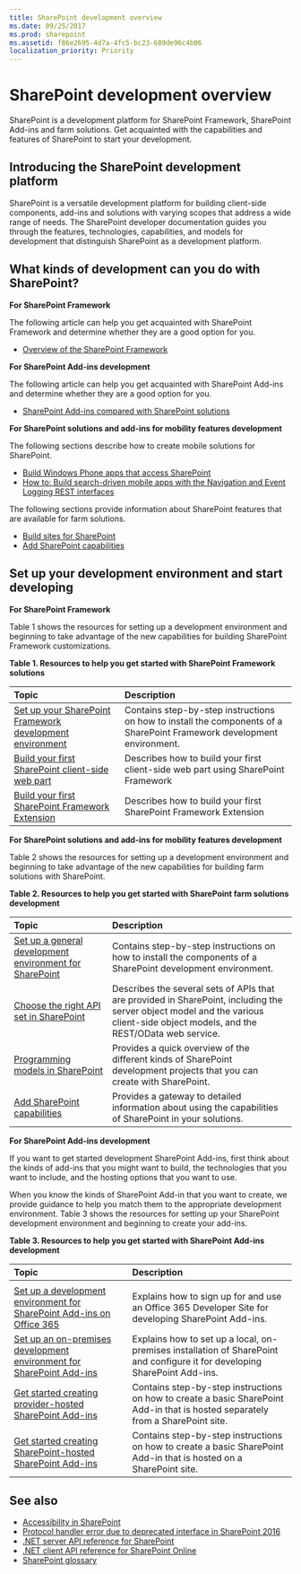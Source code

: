 ```yaml
---
title: SharePoint development overview
ms.date: 09/25/2017
ms.prod: sharepoint
ms.assetid: f86e2695-4d7a-4fc5-bc23-689de96c4b06
localization_priority: Priority
---
```


# SharePoint development overview

SharePoint is a development platform for SharePoint Framework, SharePoint Add-ins and farm solutions. Get acquainted with the capabilities and features of SharePoint to start your development.

## Introducing the SharePoint development platform
<a name="bk_introduction"> </a>

SharePoint is a versatile development platform for building client-side components, add-ins and solutions with varying scopes that address a wide range of needs. The SharePoint developer documentation guides you through the features, technologies, capabilities, and models for development that distinguish SharePoint as a development platform.

## What kinds of development can you do with SharePoint?
<a name="bk_whatkinds"> </a>

**For SharePoint Framework**

The following article can help you get acquainted with SharePoint Framework and determine whether they are a good option for you.

- [Overview of the SharePoint Framework](https://docs.microsoft.com/en-us/sharepoint/dev/spfx/sharepoint-framework-overview)

**For SharePoint Add-ins development**

The following article can help you get acquainted with SharePoint Add-ins and determine whether they are a good option for you.

- [SharePoint Add-ins compared with SharePoint solutions](sharepoint-add-ins-compared-with-sharepoint-solutions.md)

**For SharePoint solutions and add-ins for mobility features development**

The following sections describe how to create mobile solutions for SharePoint.

- [Build Windows Phone apps that access SharePoint](build-windows-phone-apps-that-access-sharepoint.md)
- [How to: Build search-driven mobile apps with the Navigation and Event Logging REST interfaces](how-to-build-search-driven-mobile-apps-with-the-navigation-and-event-logging-res.md)
  
The following sections provide information about SharePoint features that are available for farm solutions. 

- [Build sites for SharePoint](build-sites-for-sharepoint.md)
- [Add SharePoint capabilities](add-sharepoint-capabilities.md)

## Set up your development environment and start developing
<a name="bk_getstarted"> </a>


**For SharePoint Framework**
  
Table 1 shows the resources for setting up a development environment and beginning to take advantage of the new capabilities for building SharePoint Framework customizations.

**Table 1. Resources to help you get started with SharePoint Framework solutions**

|**Topic**|**Description**|
|:-----|:-----|
| [Set up your SharePoint Framework development environment](https://docs.microsoft.com/en-us/sharepoint/dev/spfx/set-up-your-development-environment) <br/> |Contains step-by-step instructions on how to install the components of a SharePoint Framework development environment.  <br/> |
| [Build your first SharePoint client-side web part](https://docs.microsoft.com/en-us/sharepoint/dev/spfx/web-parts/get-started/build-a-hello-world-web-part) <br/> | Describes how to build your first client-side web part using SharePoint Framework <br/> |
| [Build your first SharePoint Framework Extension](https://docs.microsoft.com/en-us/sharepoint/dev/spfx/extensions/get-started/build-a-hello-world-extension) <br/> | Describes how to build your first SharePoint Framework Extension  <br/> |


**For SharePoint solutions and add-ins for mobility features development**
  
Table 2 shows the resources for setting up a development environment and beginning to take advantage of the new capabilities for building farm solutions with SharePoint.

**Table 2. Resources to help you get started with SharePoint farm solutions development**

|**Topic**|**Description**|
|:-----|:-----|
| [Set up a general development environment for SharePoint](set-up-a-general-development-environment-for-sharepoint.md) <br/> |Contains step-by-step instructions on how to install the components of a SharePoint development environment.  <br/> |
| [Choose the right API set in SharePoint](choose-the-right-api-set-in-sharepoint.md) <br/> |Describes the several sets of APIs that are provided in SharePoint, including the server object model and the various client-side object models, and the REST/OData web service.  <br/> |
| [Programming models in SharePoint](programming-models-in-sharepoint.md) <br/> |Provides a quick overview of the different kinds of SharePoint development projects that you can create with SharePoint.  <br/> |
| [Add SharePoint capabilities](add-sharepoint-capabilities.md) <br/> |Provides a gateway to detailed information about using the capabilities of SharePoint in your solutions.  <br/> |

**For SharePoint Add-ins development**
  
If you want to get started development SharePoint Add-ins, first think about the kinds of add-ins that you might want to build, the technologies that you want to include, and the hosting options that you want to use. 
  
When you know the kinds of SharePoint Add-in that you want to create, we provide guidance to help you match them to the appropriate development environment. Table 3 shows the resources for setting up your SharePoint development environment and beginning to create your add-ins.

**Table 3. Resources to help you get started with SharePoint Add-ins development**

|**Topic**|**Description**|
|:-----|:-----|
|||
| [Set up a development environment for SharePoint Add-ins on Office 365](https://docs.microsoft.com/en-us/sharepoint/dev/sp-add-ins/set-up-a-development-environment-for-sharepoint-add-ins-on-office-365) <br/> |Explains how to sign up for and use an Office 365 Developer Site for developing SharePoint Add-ins.  <br/> |
| [Set up an on-premises development environment for SharePoint Add-ins](https://docs.microsoft.com/en-us/sharepoint/dev/sp-add-ins/set-up-an-on-premises-development-environment-for-sharepoint-add-ins) <br/> |Explains how to set up a local, on-premises installation of SharePoint and configure it for developing SharePoint Add-ins.  <br/> |
| [Get started creating provider-hosted SharePoint Add-ins](https://docs.microsoft.com/en-us/sharepoint/dev/sp-add-ins/get-started-creating-provider-hosted-sharepoint-add-ins) <br/> |Contains step-by-step instructions on how to create a basic SharePoint Add-in that is hosted separately from a SharePoint site.  <br/> |
| [Get started creating SharePoint-hosted SharePoint Add-ins](https://docs.microsoft.com/en-us/sharepoint/dev/sp-add-ins/get-started-creating-sharepoint-hosted-sharepoint-add-ins) <br/> |Contains step-by-step instructions on how to create a basic SharePoint Add-in that is hosted on a SharePoint site.  <br/> |

## See also

- [Accessibility in SharePoint](accessibility-in-sharepoint.md)
- [Protocol handler error due to deprecated interface in SharePoint 2016](protocol-handler-error-due-to-deprecated-interface-in-sharepoint-2016.md)
- [.NET server API reference for SharePoint](http://msdn.microsoft.com/library/fb8a82f1-9239-49ae-89f3-ce1385fb28b5%28Office.15%29.aspx)
- [.NET client API reference for SharePoint Online](http://msdn.microsoft.com/library/88e5e1b9-eab2-4f3b-a3f2-75c96b86f1f4%28Office.15%29.aspx)
- [SharePoint glossary](sharepoint-glossary.md) 

